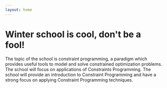 ```yaml
---
layout: home
---
```


#  Winter school is cool, don't be a fool!

The topic of the school is constraint programming, a paradigm which provides useful tools to
model and solve constrained optimization problems. The school will focus on applications of Constraints Programming. The school will provide an
introduction to Constraint Programming and have a strong focus on applying Constraint
Programming techniques.

